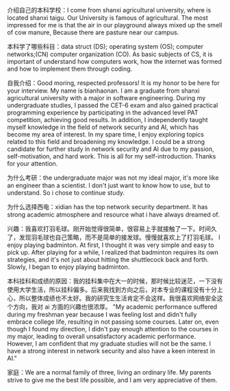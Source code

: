 介绍自己的本科学校：I come from shanxi  agricultural university, where is located shanxi taigu. Our University is famous of agricultural. The most impressed for me is that  the air in our playground always mixed up the smell of cow manure, Because there are pasture near our campus.

本科学了哪些科目：data struct (DS); operating system (OS); computer networks;(CN) computer organization (CO). As basic subjects of CS, it is important of understand how computers work, how the internet was formed and how to implement them through coding.

自我介绍：Good moring, respected professors! It is my honor to be here for your interview. My name is bianhaonan. I am a graduate from shanxi agricultural university with a major in software engineering.
During my undergraduate studies, I passed the CET-6 exam and also gained practical programming experience by participating in the advanced level PAT competition, achieving good results. In addition, I independently taught myself knowledge in the field of network security and AI, which has become my area of interest. In my spare time, I enjoy exploring topics related to this field and broadening my knowledge. I could be a strong candidate for further study in network security and AI due to my passion, self-motivation, and hard work.
This is all for my self-introduction. Thanks for your attention.

为什么考研：the undergraduate major was not my ideal major, it's more like an engineer than a scientist. I don't just want to know how to use, but to understand. So i chose to continue study.

为什么选择西电：xidian has  the top network security department. It has strong academic atmosphere and resource what i have always dreamed of.  

兴趣：我喜欢打羽毛球。刚开始觉得很简单，很容易上手就接触了一下。时间久了，发现羽毛球也自己策略，而不是简单的接发球。慢慢就喜欢上了打羽毛球。
I enjoy playing badminton. At first, I thought it was very simple and easy to pick up. After playing for a while, I realized that badminton requires its own strategies, and it's not just about hitting the shuttlecock back and forth. Slowly, I began to enjoy playing badminton.

本科挂科和成绩的原因：我的挂科集中在大一的时候，那时候比较迷茫，一下没有使用大学生活，所以挂科偏多。后来我找到方向之后，对本专业的课程没有十分上心，所以整体成绩也不太好。我的研究生生活肯定不会这样。我很喜欢网络安全这个方向，我对 ai 方面的兴趣也很浓厚。
"My academic performance suffered during my freshman year because I was feeling lost and didn't fully embrace college life, resulting in not passing some courses. Later on, even though I found my direction, I didn't pay enough attention to the courses in my major, leading to overall unsatisfactory academic performance. However, I am confident that my graduate studies will not be the same. I have a strong interest in network security and also have a keen interest in AI."

家庭：We are a normal family of three, living an ordinary life. My parents strive to give me the best life possible, and I am very appreciative of them.